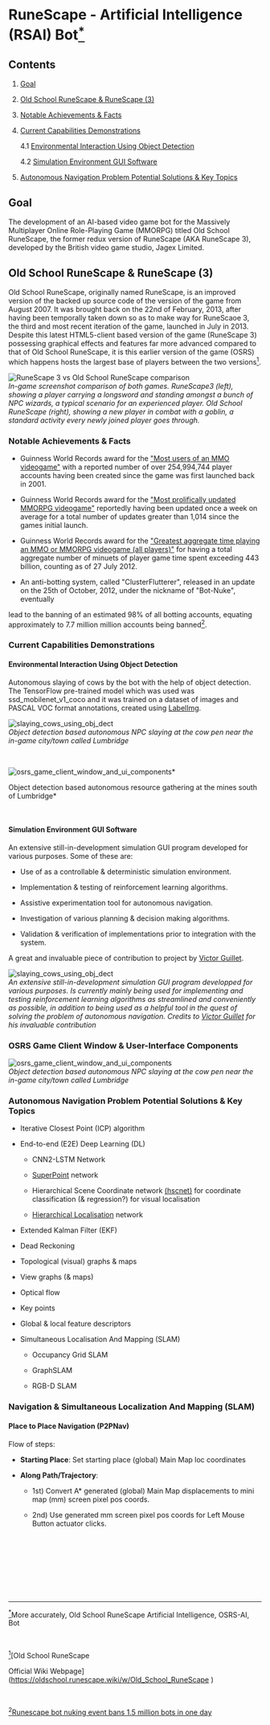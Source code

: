 # RuneScape - Artificial Intelligence (RSAI) Bot<a href="#rsai_proj_title_note" id="rsai_proj_title_note_ref"><sup>*</sup></a>

[comment]: <> (![slaying_cows_using_obj_dect]&#40;assets/RSAI_JARVIS_Media.gif&#41;)
## Contents

1. [Goal](#goal)<br>

2. [Old School RuneScape & RuneScape (3)](#osrs_vs_rs3)<br>

3. [Notable Achievements & Facts](#facts_and_achievements)<br>

4. [Current Capabilities Demonstrations](#current_capabilities)<br>

    4.1 [Environmental Interaction Using Object Detection](#env_interaction)<br>

    4.2 [Simulation Environment GUI Software](#sim_env_gui_sw)<br>

4. [Autonomous Navigation Problem Potential Solutions & Key Topics](#auto_nav_prob_potential_sols)<br>

## Goal <a name="goal"></a>

The development of an AI-based video game bot for the Massively Multiplayer Online Role-Playing Game (MMORPG) titled Old School RuneScape, the former redux version of RuneScape (AKA RuneScape 3), developed by the British video game studio, Jagex Limited.


## Old School RuneScape & RuneScape (3) <a name="osrs_vs_rs3"></a>

Old School RuneScape, originally named RuneScape, is an improved version of the backed up source code of the version of the game from August 2007. It was brought back on the 22nd of February, 2013, after having been temporally taken down so as to make way for RuneScaoe 3, the third and most recent iteration of the game, launched in July in 2013. Despite this latest HTML5-client based version of the game (RuneScape 3) possessing graphical effects and features far more advanced compared to that of Old School RuneScape, it is this earlier version of the game (OSRS) which happens hosts the largest base of players between the two versions<a href="#osrs_rs3_player_base" id="osrs_rs3_player_base_ref"><sup>1</sup></a>.


![RuneScape 3 vs Old School RuneScape comparison](assets/rs3_vs_osrs_comparison_images_combined.jpg "Hello World")*<br>In-game screenshot comparison of both games. RuneScape3 (left), showing a player carrying a longsword and standing amongst a bunch of NPC wizards, a typical scenario for an experienced player. Old School RuneScape (right), showing a new player in combat with a goblin, a standard activity every newly joined player goes through.*


### Notable Achievements & Facts <a name="facts_and_achievements+"></a>


- Guinness World Records award for the ["Most users of an MMO videogame"](https://www.guinnessworldrecords.com/world-records/105537-most-users-of-an-mmo-videogame) with a reported number of over 254,994,744 player accounts having been created since the game was first launched back in 2001.

- Guinness World Records award for the ["Most prolifically updated MMORPG videogame"](https://www.guinnessworldrecords.com/world-records/most-prolifically-updated-mmorpg) reportedly having been updated once a week on average for a total number of updates greater than 1,014 since the games initial launch.

- Guinness World Records award for the ["Greatest aggregate time playing an MMO or MMORPG videogame (all players)"](https://www.guinnessworldrecords.com/world-records/most-popular-free-mmorpg) for having a total aggregate number of minuets of player game time spent exceeding 443 billion, counting as of 27 July 2012.

- An anti-botting system, called "ClusterFlutterer", released in an update on the 25th of October, 2012, under the nickname of "Bot-Nuke", eventually 

lead to the banning of an estimated 98% of all botting accounts, equating approximately to 7.7 million million accounts being banned<a href="#bot_nuke" id="bot_nuke_ref"><sup>2</sup></a>.


### Current Capabilities Demonstrations <a name="current_capabilities"></a>

#### Environmental Interaction Using Object Detection <a name="env_interaction"></a>

Autonomous slaying of cows by the bot with the help of object detection. The TensorFlow pre-trained model which was used was ssd_mobilenet_v1_coco and it was trained on a dataset of images and PASCAL VOC format annotations, created using [LabelImg](https://github.com/tzutalin/labelImg).


![slaying_cows_using_obj_dect](assets/RSAI_JARVIS_Media.gif)*<br>Object detection based autonomous NPC slaying at the cow pen near the in-game city/town called Lumbridge*

<br>

![osrs_game_client_window_and_ui_components](assets/Edited_RSAI_Jarvis_Hobbes_Mining_Copy.gif)*<br>

Object detection based autonomous resource gathering at the mines south of Lumbridge*

<br>

#### Simulation Environment GUI Software <a name="sim_env_gui_sw"></a>

An extensive still-in-development simulation GUI program developed for various purposes. Some of these are:

- Use of as a controllable & deterministic simulation environment.

- Implementation & testing of reinforcement learning algorithms.

- Assistive experimentation tool for autonomous navigation.

- Investigation of various planning & decision making algorithms.

- Validation & verification of implementations prior to integration with the system. 

A great and invaluable piece of contribution to project by [Victor Guillet](https://github.com/vguillet).


![slaying_cows_using_obj_dect](assets/RSAI_JARVIS_RL_GUI.gif)*<br>An extensive still-in-development simulation GUI program developped for various purposes. Is currently mainly being used for implementing and testing reinforcement learning algorithms as streamlined and conveniently as possible, in addition to being used as a helpful tool in the quest of solving the problem of autonomous navigation. Credits to [Victor Guillet](https://github.com/vguillet) for his invaluable contribution*

### OSRS Game Client Window & User-Interface Components


![osrs_game_client_window_and_ui_components](assets/OSRS_Game_Client_Window_and_User_Interface_Components.png)*<br>Object detection based autonomous NPC slaying at the cow pen near the in-game city/town called Lumbridge*


### Autonomous Navigation Problem Potential Solutions & Key Topics<a name="auto_nav_prob_potential_sols"></a>

- Iterative Closest Point (ICP) algorithm

- End-to-end (E2E) Deep Learning (DL)

    - CNN2-LSTM Network

    - [SuperPoint](https://github.com/rpautrat/SuperPoint) network

    - Hierarchical Scene Coordinate network [(hscnet)](https://github.com/AaltoVision/hscnet) for coordinate classification (& regression?) for visual localisation

    - [Hierarchical Localisation](https://github.com/cvg/Hierarchical-Localization) network

- Extended Kalman Filter (EKF)

- Dead Reckoning

- Topological (visual) graphs & maps

- View graphs (& maps)

- Optical flow

- Key points

- Global & local feature descriptors

- Simultaneous Localisation And Mapping (SLAM)

    - Occupancy Grid SLAM

    - GraphSLAM

    - RGB-D SLAM



### Navigation & Simultaneous Localization And Mapping (SLAM)

#### Place to Place Navigation (P2PNav)

Flow of steps:

- **Starting Place**: Set starting place (global) Main Map loc coordinates 

- **Along Path/Trajectory**: 

  - 1st) Convert A* generated (global) Main Map displacements to mini map (mm) screen pixel pos coords.

  - 2nd) Use generated mm screen pixel pos coords for Left Mouse Button actuator clicks. 



<br>

<br>

<br>

<br>

<br>

<br>

<br>


---

<a id="rsai_proj_title_note" href="#rsai_proj_title_note_ref"><sup>*</sup></a>More accurately, Old School RuneScape Artificial Intelligence, OSRS-AI, Bot

<br>

<a href="#osrs_rs3_player_base" id="osrs_rs3_player_base_ref"><sup>1</sup></a>[Old School RuneScape

 Official Wiki Webpage](https://oldschool.runescape.wiki/w/Old_School_RuneScape )

 <br>

<a id="bot_nuke" href="#bot_nuke_ref"><sup>2</sup></a>[Runescape bot nuking event bans 1.5 million bots in one day](https://www.pcgamer.com/runescape-bot-nuking-event-bans-1-5-million-bots-in-one-day/)

<br>



